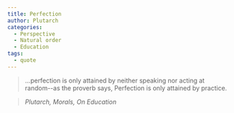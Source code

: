 ```yaml
---
title: Perfection
author: Plutarch
categories:
  - Perspective
  - Natural order
  - Education
tags:
  - quote
---
```


> ...perfection is only attained by neither speaking nor acting at random--as the proverb says, Perfection is only attained by practice.

> <cite>Plutarch, Morals, On Education</cite>

